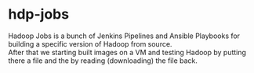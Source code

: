 # hdp-jobs
Hadoop Jobs is a bunch of Jenkins Pipelines and Ansible Playbooks for building a specific version of Hadoop from source.  
After that we starting built images on a VM and testing Hadoop by putting there a file and the by reading (downloading) the file back.  
